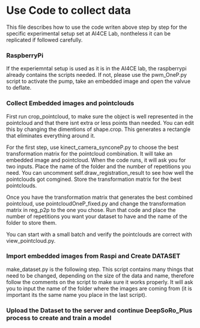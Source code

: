 # Use Code to collect data 
This file describes how to use the code writen above step by step for the specific experimental setup set at AI4CE Lab, nontheless it can be replicated if followed carefully. 

### RaspberryPi
If the experiemntal setup is used as it is in the AI4CE lab, the raspberrypi already contains the scripts needed. If not, please use the pwm_OneP.py script to activate the pump, take an embedded image and open the valvue to deflate.

### Collect Embedded images and pointclouds 
First run crop_pointcloud, to make sure the object is well represented in the pointcloud and that there isnt extra or less points than needed. You can edit this by changing the dimentions of shape.crop. This generates a rectangle that eliminates everything around it. 

For the first step, use kinect_camera_synconeP.py to choose the best transformation matrix for the pointcloud combination. It will take an embedded image and pointcloud. When the code runs, it will ask you for two inputs. Place the name of the folder and the number of repetitions you need. 
You can uncomment self.draw_registration_result to see how well the pointclouds got comgined. Store the transformation matrix for the best pointclouds. 

Once you have the transformation matrix that generates the best combined pointcloud, use pointcloudOneP_fixed.py and change the transformation matrix in reg_p2p to the one you chose. Run that code and place the number of repetitions you want your dataset to have and the name of the folder to store them. 

You can start with a small batch and verify the pointclouds are correct with view_pointcloud.py. 

### Import embedded images from Raspi and Create DATASET 
make_dataset.py is the following step. This script contains many things that need to be changed, depending on the size of the data and name, therefore follow the comments on the script to make sure it works properly.
It will ask you to input the name of the folder where the images are coming from (it is important its the same name you place in the last script).

### Upload the Dataset to the server and continue DeepSoRo_Plus process to create and train a model 
